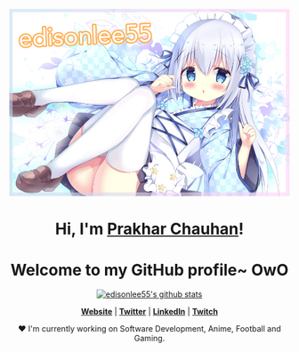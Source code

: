 <p align="center">
  <a href="https://www.chauhanprakhar.me/"><img src="banner.png" alt="edisonlee55 Banner"></a>
</p>

<h1 align="center">Hi, I'm <a href="https://www.chauhanprakhar.me/">Prakhar Chauhan</a>!</h1>
<h1 align="center">Welcome to my GitHub profile~ OwO</h1>

<p align="center">
  <a href="https://github.com/chauhanprakhar"><img src="https://github-readme-stats.vercel.app/api?username=edisonlee55&hide_border=true&show_icons=true" alt="edisonlee55's github stats"></a>
</p>

<p align="center">
  <strong><a href="https://www.chauhanprakhar.me/">Website</a></strong> |
  <strong><a href="https://twitter.com/prakhar_dart">Twitter</a></strong> |
  <!-- <strong><a href="https://discord.gg/nYXzaUS">Discord</a></strong> | -->
  <strong><a href="https://www.linkedin.com/in/prakhar-chauhan-8a8283199/">LinkedIn</a></strong> |
  <strong><a href="https://www.twitch.tv/edisonlee55">Twitch</a></strong>
</p>

<p align="center">❤ I'm currently working on Software Development, Anime, Football and Gaming.</p>

<!--
**edisonlee55/edisonlee55** is a ✨ _special_ ✨ repository because its `README.md` (this file) appears on your GitHub profile.

Here are some ideas to get you started:

- 🔭 I’m currently working on ...
- 🌱 I’m currently learning ...
- 👯 I’m looking to collaborate on ...
- 🤔 I’m looking for help with ...
- 💬 Ask me about ...
- 📫 How to reach me: ...
- 😄 Pronouns: ...
- ⚡ Fun fact: ...
-->
